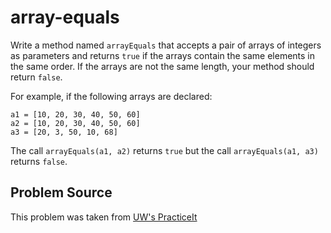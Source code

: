 # array-equals

Write a method named `arrayEquals` that accepts a pair of arrays of integers as parameters and returns `true` if the arrays contain the same elements in the same order. If the arrays are not the same length, your method should return `false`.

For example, if the following arrays are declared:

```
a1 = [10, 20, 30, 40, 50, 60]
a2 = [10, 20, 30, 40, 50, 60]
a3 = [20, 3, 50, 10, 68]
```

The call `arrayEquals(a1, a2)` returns `true` but the call `arrayEquals(a1, a3)` returns `false`.

## Problem Source
This problem was taken from [UW's PracticeIt](https://practiceit.cs.washington.edu/problem/view/cs1/labs/lab7/equals)
